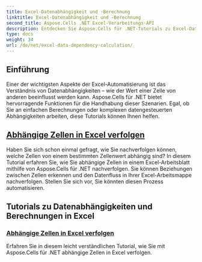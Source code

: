 ```yaml
---
title: Excel-Datenabhängigkeit und -Berechnung
linktitle: Excel-Datenabhängigkeit und -Berechnung
second_title: Aspose.Cells .NET Excel-Verarbeitungs-API
description: Entdecken Sie Aspose.Cells für .NET-Tutorials zu Excel-Datenabhängigkeiten und -Berechnungen, einschließlich der Nachverfolgung abhängiger Zellen, um Ihre Excel-Automatisierungskenntnisse zu verbessern.
type: docs
weight: 34
url: /de/net/excel-data-dependency-calculation/
---
```


## Einführung
Einer der wichtigsten Aspekte der Excel-Automatisierung ist das Verständnis von Datenabhängigkeiten – wie der Wert einer Zelle von anderen beeinflusst werden kann. Aspose.Cells für .NET bietet hervorragende Funktionen für die Handhabung dieser Szenarien. Egal, ob Sie an einfachen Berechnungen oder komplexen datengesteuerten Abhängigkeiten arbeiten, diese Tutorials können Ihnen helfen.

## [Abhängige Zellen in Excel verfolgen](./tracing-dependent-cells-in-excel/)

Haben Sie sich schon einmal gefragt, wie Sie nachverfolgen können, welche Zellen von einem bestimmten Zellenwert abhängig sind? In diesem Tutorial erfahren Sie, wie Sie abhängige Zellen in einem Excel-Arbeitsblatt mithilfe von Aspose.Cells für .NET nachverfolgen. Sie können Beziehungen zwischen Zellen erkennen und den Datenfluss in Ihrer Excel-Arbeitsmappe nachverfolgen. Stellen Sie sich vor, Sie könnten diesen Prozess automatisieren.

## Tutorials zu Datenabhängigkeiten und Berechnungen in Excel
### [Abhängige Zellen in Excel verfolgen](./tracing-dependent-cells-in-excel/)
Erfahren Sie in diesem leicht verständlichen Tutorial, wie Sie mit Aspose.Cells für .NET abhängige Zellen in Excel verfolgen.